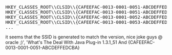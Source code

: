 <pre>
HKEY_CLASSES_ROOT\\CLSID\\{CAFEEFAC-0013-0001-0051-ABCDEFFEDCBA} = 1.3.1.51
HKEY_CLASSES_ROOT\\CLSID\\{CAFEEFAC-0013-0001-0051-ABCDEFFEDCBB} = 1.3.1.51
HKEY_CLASSES_ROOT\\CLSID\\{CAFEEFAC-0013-0001-0052-ABCDEFFEDCBA} = 1.3.1.52
HKEY_CLASSES_ROOT\\CLSID\\{CAFEEFAC-0013-0001-0053-ABCDEFFEDCBB} = 1.3.1.52
...
</pre>

it seems that the SSID is generated to match the version, nice joke guys @ oracle ;)', 'What's The Deal With Java Plug-in 1.3.1_51 And {CAFEEFAC-0013-0001-0051-ABCDEFFEDCBA}
